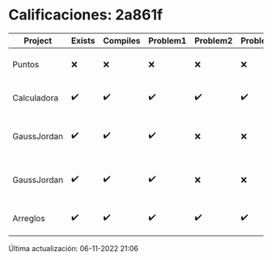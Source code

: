 # Calificaciones: 2a861f
|Project|Exists|Compiles|Problem1|Problem2|Problem3|Extra|CommitHash|CommitDate|CheckDate|Comments|DueDate|Grade|
|-|-|-|-|-|-|-|-|-|-|-|-|-|
|Puntos|❌|❌|❌|❌|❌|❌|NA|NA|06-11-2022 21:06:29|No se encontró el archivo en PracticasCompuI/Puntos/Puntos.cpp|05-11-2022 21:00:00|5|
|Calculadora|✔️|✔️|✔️|✔️|✔️|✔️|bd5e556aa006b4a6a3bdbab4f9e848030b7273cb|28-09-2022 19:00:54|28-09-2022 20:00:44|¡Excelente trabajo!|28-09-2022 21:00:00|10.0|
|GaussJordan|✔️|✔️|✔️|❌|❌|✔️|6f36015cda62013bf900999b4176d14a29152f3d|11-10-2022 15:42:53|11-10-2022 16:02:05|No aplica correctamente el método de Gauss-Jordan-No avisa al usuario que el sistema no tiene solución|12-10-2022 21:00:00|8.666666666666666|
|GaussJordan|✔️|✔️|✔️|❌|❌|✔️|20f693cf3dddd6cecdab6b7d4750fe3fa019a0a9|10-10-2022 12:04:26|10-10-2022 12:59:05|No aplica correctamente el método de Gauss-Jordan-No avisa al usuario que el sistema no tiene solución|12-10-2022 21:00:00|8.666666666666666|
|Arreglos|✔️|✔️|✔️|✔️|✔️|✔️|1d65139ace713af430391813d30052d09a013c73|04-10-2022 23:59:05|05-10-2022 00:10:38|¡Excelente trabajo!|05-10-2020 21:00:00|10.0|

Última actualización: 06-11-2022 21:06